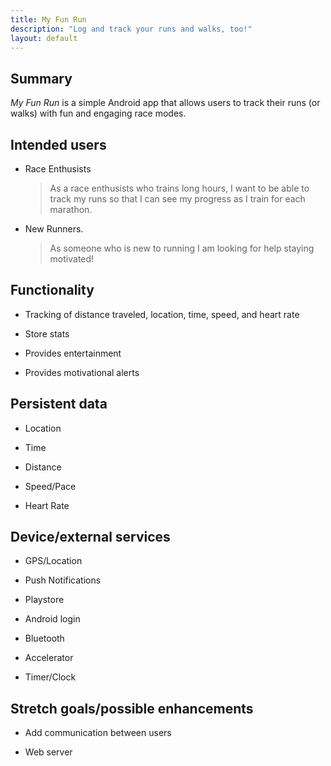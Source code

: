 ```yaml
---
title: My Fun Run
description: "Log and track your runs and walks, too!"
layout: default
---
```


## Summary

_My Fun Run_ is a simple Android app that allows users to track their runs (or walks) with fun and engaging race modes. 

## Intended users

* Race Enthusists 

    > As a race enthusists who trains long hours, I want to be able to track my runs so that I can see my progress as I train for each marathon.


* New Runners.

    > As someone who is new to running I am looking for help staying motivated!

## Functionality

* Tracking of distance traveled, location, time, speed, and heart rate

* Store stats

* Provides entertainment

* Provides motivational alerts

## Persistent data

* Location

* Time

* Distance

* Speed/Pace

* Heart Rate
    
## Device/external services

* GPS/Location

* Push Notifications

* Playstore

* Android login

* Bluetooth

* Accelerator

* Timer/Clock

## Stretch goals/possible enhancements 

* Add communication between users 

* Web server

